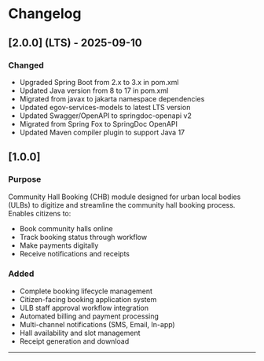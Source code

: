 # Changelog


## [2.0.0] (LTS) - 2025-09-10

### Changed
- Upgraded Spring Boot from 2.x to 3.x in pom.xml
- Updated Java version from 8 to 17 in pom.xml
- Migrated from javax to jakarta namespace dependencies
- Updated egov-services-models to latest LTS version
- Updated Swagger/OpenAPI to springdoc-openapi v2
- Migrated from Spring Fox to SpringDoc OpenAPI
- Updated Maven compiler plugin to support Java 17


## [1.0.0] 

### Purpose
Community Hall Booking (CHB) module designed for urban local bodies (ULBs) to digitize and streamline the community hall booking process. Enables citizens to:
- Book community halls online
- Track booking status through workflow
- Make payments digitally
- Receive notifications and receipts

### Added
- Complete booking lifecycle management
- Citizen-facing booking application system
- ULB staff approval workflow integration
- Automated billing and payment processing
- Multi-channel notifications (SMS, Email, In-app)
- Hall availability and slot management
- Receipt generation and download

---


